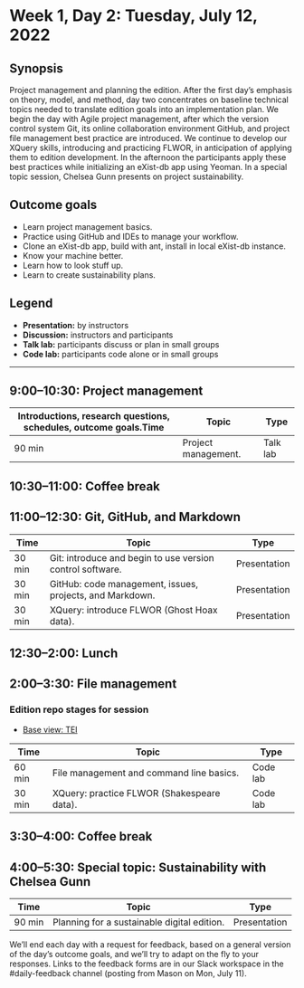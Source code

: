 # Week 1, Day 2: Tuesday, July 12, 2022
## Synopsis

Project management and planning the edition. After the first day’s emphasis on
                theory, model, and method, day two concentrates on baseline technical topics needed
                to translate edition goals into an implementation plan. We begin the day with Agile
                project management, after which the version control system Git, its online
                collaboration environment GitHub, and project file management best practice are
                introduced. We continue to develop our XQuery skills, introducing and practicing
                FLWOR, in anticipation of applying them to edition development. In the afternoon the
                participants apply these best practices while initializing an eXist-db app using
                Yeoman. In a special topic session, Chelsea Gunn presents on project
                sustainability.

## Outcome goals
* Learn project management basics.
* Practice using GitHub and IDEs to manage your workflow.
* Clone an eXist-db app, build with ant, install in local eXist-db instance.
* Know your machine better.
* Learn how to look stuff up.
* Learn to create sustainability plans.

## Legend

* **Presentation:** by instructors
* **Discussion:** instructors and participants
* **Talk lab:** participants discuss or plan in small groups
* **Code lab:** participants code alone or in small groups

* * *
## 9:00–10:30: Project management

Introductions, research questions, schedules, outcome goals.Time | Topic | Type
---- | ---- | ---- 
90 min | Project management. | Talk lab

## 10:30–11:00: Coffee break

## 11:00–12:30: Git, GitHub, and Markdown

Time | Topic | Type
---- | ---- | ---- 
30 min | Git: introduce and begin to use version control software. | Presentation
30 min | GitHub: code management, issues, projects, and Markdown. | Presentation
30 min | XQuery: introduce FLWOR (Ghost Hoax data). | Presentation

## 12:30–2:00: Lunch

## 2:00–3:30: File management


### Edition repo stages for session

* [Base view: TEI](https://github.com/Pittsburgh-NEH-Institute/01-data)

Time | Topic | Type
---- | ---- | ---- 
60 min | File management and command line basics. | Code lab
30 min | XQuery: practice FLWOR (Shakespeare data). | Code lab

## 3:30–4:00: Coffee break

## 4:00–5:30: Special topic: Sustainability with Chelsea Gunn

Time | Topic | Type
---- | ---- | ---- 
90 min | Planning for a sustainable digital edition. | Presentation

We’ll end each day with a request for feedback, based on a general version of the day’s outcome goals, and we’ll try to adapt on the fly to your responses. Links to the feedback forms are in our Slack workspace in the #daily-feedback channel (posting from Mason on Mon, July 11).